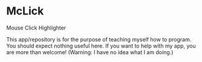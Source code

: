 # McLick
Mouse Click Highlighter

This app/repository is for the purpose of teaching myself how to program. You should expect nothing useful here. If you want to help with my app, you are more than welcome! (Warning: I have no idea what I am doing.)
